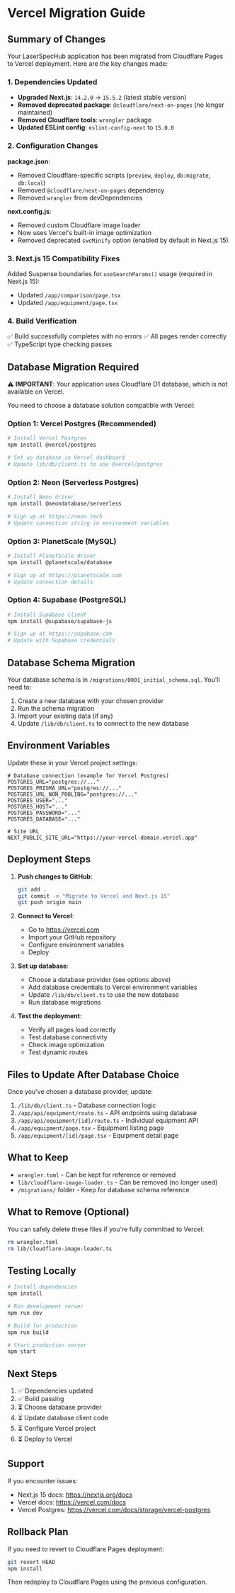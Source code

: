 # Vercel Migration Guide

## Summary of Changes

Your LaserSpecHub application has been migrated from Cloudflare Pages to Vercel deployment. Here are the key changes made:

### 1. Dependencies Updated

- **Upgraded Next.js**: `14.2.0` → `15.5.2` (latest stable version)
- **Removed deprecated package**: `@cloudflare/next-on-pages` (no longer maintained)
- **Removed Cloudflare tools**: `wrangler` package
- **Updated ESLint config**: `eslint-config-next` to `15.0.0`

### 2. Configuration Changes

**package.json**:
- Removed Cloudflare-specific scripts (`preview`, `deploy`, `db:migrate`, `db:local`)
- Removed `@cloudflare/next-on-pages` dependency
- Removed `wrangler` from devDependencies

**next.config.js**:
- Removed custom Cloudflare image loader
- Now uses Vercel's built-in image optimization
- Removed deprecated `swcMinify` option (enabled by default in Next.js 15)

### 3. Next.js 15 Compatibility Fixes

Added Suspense boundaries for `useSearchParams()` usage (required in Next.js 15):
- Updated `/app/comparison/page.tsx`
- Updated `/app/equipment/page.tsx`

### 4. Build Verification

✅ Build successfully completes with no errors
✅ All pages render correctly
✅ TypeScript type checking passes

## Database Migration Required

⚠️ **IMPORTANT**: Your application uses Cloudflare D1 database, which is not available on Vercel.

You need to choose a database solution compatible with Vercel:

### Option 1: Vercel Postgres (Recommended)
```bash
# Install Vercel Postgres
npm install @vercel/postgres

# Set up database in Vercel dashboard
# Update lib/db/client.ts to use @vercel/postgres
```

### Option 2: Neon (Serverless Postgres)
```bash
# Install Neon driver
npm install @neondatabase/serverless

# Sign up at https://neon.tech
# Update connection string in environment variables
```

### Option 3: PlanetScale (MySQL)
```bash
# Install PlanetScale driver
npm install @planetscale/database

# Sign up at https://planetscale.com
# Update connection details
```

### Option 4: Supabase (PostgreSQL)
```bash
# Install Supabase client
npm install @supabase/supabase-js

# Sign up at https://supabase.com
# Update with Supabase credentials
```

## Database Schema Migration

Your database schema is in `/migrations/0001_initial_schema.sql`. You'll need to:

1. Create a new database with your chosen provider
2. Run the schema migration
3. Import your existing data (if any)
4. Update `/lib/db/client.ts` to connect to the new database

## Environment Variables

Update these in your Vercel project settings:

```env
# Database connection (example for Vercel Postgres)
POSTGRES_URL="postgres://..."
POSTGRES_PRISMA_URL="postgres://..."
POSTGRES_URL_NON_POOLING="postgres://..."
POSTGRES_USER="..."
POSTGRES_HOST="..."
POSTGRES_PASSWORD="..."
POSTGRES_DATABASE="..."

# Site URL
NEXT_PUBLIC_SITE_URL="https://your-vercel-domain.vercel.app"
```

## Deployment Steps

1. **Push changes to GitHub**:
   ```bash
   git add .
   git commit -m "Migrate to Vercel and Next.js 15"
   git push origin main
   ```

2. **Connect to Vercel**:
   - Go to https://vercel.com
   - Import your GitHub repository
   - Configure environment variables
   - Deploy

3. **Set up database**:
   - Choose a database provider (see options above)
   - Add database credentials to Vercel environment variables
   - Update `/lib/db/client.ts` to use the new database
   - Run database migrations

4. **Test the deployment**:
   - Verify all pages load correctly
   - Test database connectivity
   - Check image optimization
   - Test dynamic routes

## Files to Update After Database Choice

Once you've chosen a database provider, update:

1. `/lib/db/client.ts` - Database connection logic
2. `/app/api/equipment/route.ts` - API endpoints using database
3. `/app/api/equipment/[id]/route.ts` - Individual equipment API
4. `/app/equipment/page.tsx` - Equipment listing page
5. `/app/equipment/[id]/page.tsx` - Equipment detail page

## What to Keep

- `wrangler.toml` - Can be kept for reference or removed
- `lib/cloudflare-image-loader.ts` - Can be removed (no longer used)
- `/migrations/` folder - Keep for database schema reference

## What to Remove (Optional)

You can safely delete these files if you're fully committed to Vercel:

```bash
rm wrangler.toml
rm lib/cloudflare-image-loader.ts
```

## Testing Locally

```bash
# Install dependencies
npm install

# Run development server
npm run dev

# Build for production
npm run build

# Start production server
npm start
```

## Next Steps

1. ✅ Dependencies updated
2. ✅ Build passing
3. ⏳ Choose database provider
4. ⏳ Update database client code
5. ⏳ Configure Vercel project
6. ⏳ Deploy to Vercel

## Support

If you encounter issues:
- Next.js 15 docs: https://nextjs.org/docs
- Vercel docs: https://vercel.com/docs
- Vercel Postgres: https://vercel.com/docs/storage/vercel-postgres

## Rollback Plan

If you need to revert to Cloudflare Pages deployment:

```bash
git revert HEAD
npm install
```

Then redeploy to Cloudflare Pages using the previous configuration.

